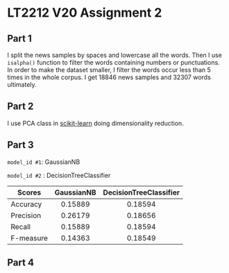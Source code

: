 # LT2212 V20 Assignment 2

## Part 1

I split the news samples by spaces and lowercase all the words. Then I use `isalpha()` function to filter the words containing numbers or punctuations. In order to make the dataset smaller, I filter the words occur less than 5 times in the whole corpus. I get 18846 news samples and 32307 words ultimately.



## Part 2

I use PCA class in [scikit-learn](https://scikit-learn.org/stable/modules/classes.html#module-sklearn.decomposition) doing dimensionality reduction.



## Part 3

`model_id #1`: GaussianNB

`model_id #2` : DecisionTreeClassifier



| Scores 	| GaussianNB 	| DecisionTreeClassifier 	|
|-----------	|:----------:	|:----------------------:	|
| Accuracy 	| 0.15889 	| 0.18594 	|
| Precision 	| 0.26179 	| 0.18656 	|
| Recall 	| 0.15889 	| 0.18594 	|
| F-measure 	| 0.14363 	| 0.18549 	|



## Part 4



